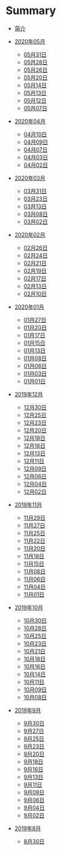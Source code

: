 # Summary

* [简介](README.md)

* [2020年05月]()
  * [05月31日](2020/05/31.md)
  * [05月28日](2020/05/28.md)
  * [05月26日](2020/05/26.md)
  * [05月20日](2020/05/20.md)
  * [05月14日](2020/05/14.md)
  * [05月13日](2020/05/13.md)
  * [05月12日](2020/05/12.md)
  * [05月07日](2020/05/07.md)
* [2020年04月]()
  * [04月10日](2020/04/10.md)
  * [04月09日](2020/04/09.md)
  * [04月07日](2020/04/07.md)
  * [04月03日](2020/04/03.md)
  * [04月02日](2020/04/02.md)
* [2020年03月]()
  * [03月31日](2020/03/31.md)
  * [03月23日](2020/03/23.md)
  * [03月13日](2020/03/13.md)
  * [03月08日](2020/03/08.md)
  * [03月02日](2020/03/02.md)
* [2020年02月]()
  * [02月26日](2020/02/26.md)
  * [02月24日](2020/02/24.md)
  * [02月21日](2020/02/21.md)
  * [02月19日](2020/02/19.md)
  * [02月17日](2020/02/17.md)
  * [02月13日](2020/02/13.md)
  * [02月10日](2020/02/10.md)
* [2020年01月]()
  * [01月27日](2020/01/27.md)
  * [01月20日](2020/01/20.md)
  * [01月17日](2020/01/17.md)
  * [01月15日](2020/01/15.md)
  * [01月13日](2020/01/13.md)
  * [01月08日](2020/01/08.md)
  * [01月06日](2020/01/06.md)
  * [01月03日](2020/01/03.md)
  * [01月01日](2020/01/01.md)
* [2019年12月]()
  * [12月30日](2019/12/30.md)
  * [12月25日](2019/12/25.md)
  * [12月23日](2019/12/23.md)
  * [12月20日](2019/12/20.md)
  * [12月18日](2019/12/18.md)
  * [12月16日](2019/12/16.md)
  * [12月13日](2019/12/13.md)
  * [12月11日](2019/12/11.md)
  * [12月09日](2019/12/09.md)
  * [12月06日](2019/12/06.md)
  * [12月04日](2019/12/04.md)
  * [12月02日](2019/12/02.md)
* [2019年11月]()
  * [11月29日](2019/11/29.md)
  * [11月27日](2019/11/27.md)
  * [11月25日](2019/11/25.md)
  * [11月22日](2019/11/22.md)
  * [11月20日](2019/11/20.md)
  * [11月18日](2019/11/18.md)
  * [11月15日](2019/11/15.md)
  * [11月08日](2019/11/08.md)
  * [11月06日](2019/11/06.md)
  * [11月04日](2019/11/04.md)
  * [11月01日](2019/11/01.md)
* [2019年10月]()
  * [10月30日](2019/10/30.md)
  * [10月28日](2019/10/28.md)
  * [10月25日](2019/10/25.md)
  * [10月23日](2019/10/23.md)
  * [10月21日](2019/10/21.md)
  * [10月18日](2019/10/18.md)
  * [10月16日](2019/10/16.md)
  * [10月14日](2019/10/14.md)
  * [10月11日](2019/10/11.md)
  * [10月09日](2019/10/09.md)
  * [10月08日](2019/10/08.md)
* [2019年9月]()
  * [9月30日](2019/09/30.md)
  * [9月27日](2019/09/27.md)
  * [9月25日](2019/09/25.md)
  * [9月23日](2019/09/23.md)
  * [9月20日](2019/09/20.md)
  * [9月18日](2019/09/18.md)
  * [9月16日](2019/09/16.md)
  * [9月13日](2019/09/13.md)
  * [9月11日](2019/09/11.md)
  * [9月09日](2019/09/09.md)
  * [9月06日](2019/09/06.md)
  * [9月04日](2019/09/04.md)
  * [9月02日](2019/09/02.md)
* [2019年8月]()
  * [8月30日](2019/08/30.md)


